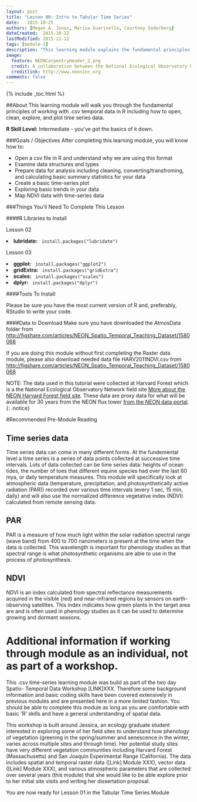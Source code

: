 ```yaml
---
layout: post
title: "Lesson 00: Intro to Tabular Time Series"
date:   2015-10-25
authors: [Megan A. Jones, Marisa Guarinello, Courtney Soderberg]
dateCreated:  2015-10-22
lastModified: 2015-11-12
tags: [module-1]
description: "This learning module explains the fundamental principles, functions, and metadata that you need to work with tabular (.csv) temporal data in R."
image:
  feature: NEONCarpentryHeader_2.png
  credit: A collaboration between the National Ecological Observatory Network (NEON) and Data Carpentry
  creditlink: http://www.neoninc.org
comments: false
---
```


{% include _toc.html %}

##About
This learning module will walk you through the fundamental principles of working 
with .csv temporal data in R including how to open, clean, explore, and plot 
time series data. 

<div id="objectives" markdown="1">

**R Skill Level:** Intermediate - you've got the basics of `R` down.

###Goals / Objectives
After completing this learning module, you will know how to:

  * Open a csv file in R and understand why we are using this format
  * Examine data structures and types
  * Prepare data for analysis including cleaning, converting/transfroming, and
calculating basic summary statistics for your data
  * Create a basic time-series plot
  * Exploring basic trends in your data
  * Map NDVI data with time-series data

###Things You'll Need To Complete This Lesson

####R Libraries to Install

Lesson 02
<li><strong>lubridate:</strong> <code> install.packages("lubridate")</code></li>

Lesson 03
<li><strong>ggplot:</strong> <code> install.packages("ggplot2")</code></li>
<li><strong>gridExtra:</strong> <code> install.packages("gridExtra")</code></li>
<li><strong>scales:</strong> <code> install.packages("scales")</code></li>
<li><strong>dplyr:</strong> <code> install.packages("dplyr")</code></li>


####Tools To Install

Please be sure you have the most current version of R and, preferably,
RStudio to write your code.

####Data to Download
Make sure you have downloaded the AtmosData folder from
http://figshare.com/articles/NEON_Spatio_Temporal_Teaching_Dataset/1580068

If you are doing this module without first completing the Raster data module, 
please also download  needed data file HARV2011NDVI.csv from 
http://figshare.com/articles/NEON_Spatio_Temporal_Teaching_Dataset/1580068

</div>

NOTE: The data used in this tutorial were collected at Harvard Forest which is
a the National Ecological Observatory Network field site <a href="http://www.neoninc.org/science-design/field-sites/harvard-forest" target="_blank">
More about the NEON Harvard Forest field site</a>. These data are proxy data for what will be
available for 30 years from the NEON flux tower [from the NEON data portal](http://data.neoninc.org/ "NEON data").
{: .notice}

#Recommended Pre-Module Reading

## Time series data
Time series data can come in many different forms.  At the fundemental level a 
time series is a series of data points collected at successive time intervals. 
Lots of data collected can be time series data: heights of ocean tides, the 
number of toes that different equine species had over the last 60 mya, or daily 
temperature measures.  This module will specifically look at atmospheric data 
(temperature, precipitation, and photosynthetically active radiation (PAR)) 
recorded over various time intervals (every 1 sec, 15 min, daily) and will also use
the normalized difference vegetative index (NDVI) calculated from remote sensing
data.
 
## PAR
PAR is a measure of how much light within the solar radiation spectral range 
(wave band) from 400 to 700 nanometers is present at the time when the data is 
collected.  This wavelength is important for phenology studies as that spectral
range is what photosynthetic organisms are able to use in the process of 
photosynthesis.

## NDVI
NDVI is an index calculated from spectral reflectance measurements acquired in 
the visible (red) and near-infrared regions by sensors on earth-observing satellites.
This index indicates how green plants in the target area are and is often
used in phenology studies as it can be used to determine growing and dormant seasons.

# Additional information if working through module as an individual, not as part of a workshop. 
This .csv time-series learning module was build as part of the two day Spatio-
Temporal Data Workshop [LINK]XXX. Therefore some background information and 
basic coding skills have been covered extensively in previous modules and are
presented here in a more limited fashion. You should be able to complete this 
module as long as you are comfortable with basic 'R' skills and have a general
understanding of spatial data.   

This workshop is built around Jessica, an ecology graduate student interested in
exploring some of her field sites to understand how phenology of vegetation 
(greening in the spring/summer and senescence in the winter, varies across 
multiple sites and through time). Her potential study sites have very different 
vegetation communities including Harvard Forest (Massachusetts) and San Joaquin 
Experimental Range (California). The data includes spatial and temporal raster 
data ([Link] Module XXX), vector data ([Link] Module XXX), and various 
atmospheric parameters that are collected over several years (this module) that 
she would like to be able explore prior to her initial site visits and writing 
her dissertation proposal. 

 

You are now ready for Lesson 01 in the Tabular Time Series Module


